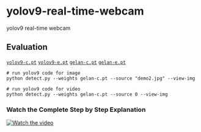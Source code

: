 # yolov9-real-time-webcam
yolov9 real-time webcam


## Evaluation

[`yolov9-c.pt`](https://github.com/WongKinYiu/yolov9/releases/download/v0.1/yolov9-c.pt) [`yolov9-e.pt`](https://github.com/WongKinYiu/yolov9/releases/download/v0.1/yolov9-e.pt) [`gelan-c.pt`](https://github.com/WongKinYiu/yolov9/releases/download/v0.1/gelan-c.pt) [`gelan-e.pt`](https://github.com/WongKinYiu/yolov9/releases/download/v0.1/gelan-e.pt)

``` shell
# run yolov9 code for image 
python detect.py --weights gelan-c.pt --source "demo2.jpg" --view-img

# run yolov9 code for video
python detect.py --weights gelan-c.pt --source 0 --view-img
```


### Watch the Complete Step by Step Explanation

[![Watch the video](https://github.com/noorkhokhar99/yolov9-real-time-webcam/blob/main/Screenshot%202024-02-23%20at%204.53.26%20PM.png)](https://youtu.be/tlV-r4Clb3g)
